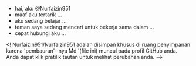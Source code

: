 - hai, aku @Nurfaizin951
 - maaf aku tertarik …
 - aku sedang belajar …
 - teman saya sedang mencari untuk bekerja sama dalam …
 - cepat hubungi aku …
 
 <!
 Nurfaizin951/Nurfaizin951 adalah disimpan khusus di ruang penyimpanan karena 'pembauran' -nya Md '(file ini) muncul pada profil GitHub anda.
 Anda dapat klik pratilik tautan untuk melihat perubahan anda.
 -->
